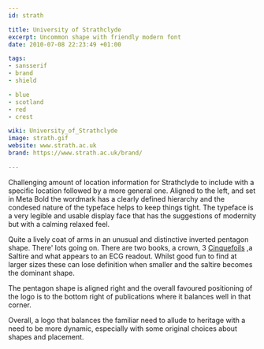 ```yaml
---
id: strath

title: University of Strathclyde
excerpt: Uncommon shape with friendly modern font
date: 2010-07-08 22:23:49 +01:00

tags:
- sansserif
- brand
- shield

- blue
- scotland
- red
- crest

wiki: University_of_Strathclyde
image: strath.gif
website: www.strath.ac.uk
brand: https://www.strath.ac.uk/brand/

---
```


Challenging amount of location information for Strathclyde to include with a specific location followed by a more general one. Aligned to the left, and set in Meta Bold the wordmark has a clearly defined hierarchy and the condesed nature of the typeface helps to keep things tight. The  typeface is a very legible and usable display face that has the suggestions of modernity but with a calming relaxed feel.

Quite a lively coat of arms in an unusual and distinctive inverted pentagon shape. There' lots going on. There are two books, a crown, 3 [Cinquefoils](http://en.wikipedia.org/wiki/List_of_heraldic_charges#Plants) ,a Saltire and what appears to an ECG readout. Whilst good fun to find at larger sizes these can lose definition when smaller and the saltire becomes the dominant shape.

The pentagon shape is aligned right and the overall favoured positioning of the logo is to the bottom right of publications where it balances well in that corner.

Overall, a logo that balances the familiar need to allude to heritage with a need to be more dynamic, especially with some original choices about shapes and placement.

